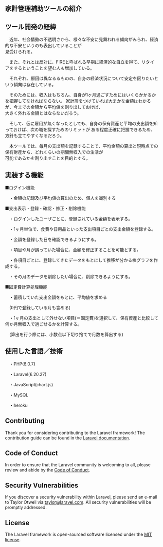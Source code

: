 ## 家計管理補助ツールの紹介


## ツール開発の経緯

　近年、社会情勢の不透明さから、様々な不安に見舞われる傾向がみられ、経済的な不安というのも表出していることが			
見受けられる。			
			
　また、それとは反対に、FIREと呼ばれる早期に経済的な自立を得て、リタイアをするということを望む人も増加している。			
			
　それぞれ、原因は異なるるものの、自身の経済状況について安定を図りたいという傾向は存在している。			
			
　そのためには、収入はもちろん、自身が1ヶ月過ごすためにはいくらかかるかを把握してなければならない。
家計簿をつけていれば大まかな金額はわかるが、今までの金額から平均値を割り出しておけば、			
大きく外れる金額とはならないだろう。			
			
　そして、仮に雇用が無くなったとしても、自身の保有資産と平均の支出額を知っておけば、次の職を探すためのリミットが
ある程度正確に把握できるため、方針も立てやすくなるだろう。			
			
　本ツールでは、毎月の支出額を記録することで、平均金額の算出と現時点での保有財産から、どれくらいの期間無収入での生活が			
可能であるかを割り出すことを目的とする。			


## 実装する機能

■ログイン機能	
 
　・金額の記録及び平均値の算出のため、個人を識別する	
	
■支出表示・登録・確認・修正・削除機能	


　・ログインしたユーザごとに、登録されている金額を表示する。	

　・1ヶ月単位で、食費や日用品といった支出項目ごとの支出金額を登録する。	

　・金額を登録した日を確認できるようにする。	

　・項目や月が誤っていた場合に、金額を修正することを可能とする。	

　・各項目ごとに、登録してきたデータをもとにして推移が分かる棒グラフを作成する。	

　・その月のデータを削除したい場合に、削除できるようにする。	
	
■固定費計算処理機能	

　・蓄積していた支出金額をもとに、平均値を求める	

　(0円で登録している月も含める)	

　・1ヶ月の支出として外せない項目(＝固定費)を選択して、保有資産と比較して何か月無収入で過ごせるかを計算する。	

　(算出を行う際には、小数点以下切り捨てで月数を算出する)	

## 使用した言語／技術

　・PHP(8.0.7)

　・Laravel(6.20.27)
 
　・JavaScript(chart.js)
 
　・MySQL

　・heroku
 
## Contributing

Thank you for considering contributing to the Laravel framework! The contribution guide can be found in the [Laravel documentation](https://laravel.com/docs/contributions).

## Code of Conduct

In order to ensure that the Laravel community is welcoming to all, please review and abide by the [Code of Conduct](https://laravel.com/docs/contributions#code-of-conduct).

## Security Vulnerabilities

If you discover a security vulnerability within Laravel, please send an e-mail to Taylor Otwell via [taylor@laravel.com](mailto:taylor@laravel.com). All security vulnerabilities will be promptly addressed.

## License

The Laravel framework is open-sourced software licensed under the [MIT license](https://opensource.org/licenses/MIT).

